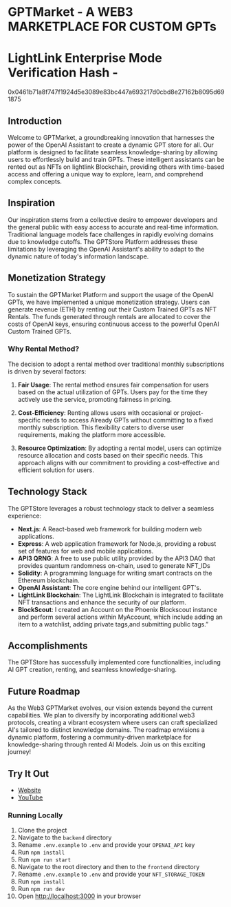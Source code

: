 # GPTMarket - A WEB3 MARKETPLACE FOR CUSTOM GPTs

# LightLink Enterprise Mode Verification Hash -
0x0461b71a8f747f1924d5e3089e83bc447a693217d0cbd8e27162b8095d691875

## **Introduction**

Welcome to GPTMarket, a groundbreaking innovation that harnesses the power of the OpenAI Assistant to create a dynamic GPT store for all. Our platform is designed to facilitate seamless knowledge-sharing by allowing users to effortlessly build and train GPTs. These intelligent assistants can be rented out as NFTs on lightlink Blockchain, providing others with time-based access and offering a unique way to explore, learn, and comprehend complex concepts.

## **Inspiration**

Our inspiration stems from a collective desire to empower developers and the general public with easy access to accurate and real-time information. Traditional language models face challenges in rapidly evolving domains due to knowledge cutoffs. The GPTStore Platform addresses these limitations by leveraging the OpenAI Assistant's ability to adapt to the dynamic nature of today's information landscape.


## **Monetization Strategy**

To sustain the GPTMarket Platform and support the usage of the OpenAI GPTs, we have implemented a unique monetization strategy. Users can generate revenue (ETH) by renting out their Custom Trained GPTs as NFT Rentals. The funds generated through rentals are allocated to cover the costs of OpenAI keys, ensuring continuous access to the powerful OpenAI Custom Trained GPTs.

### **Why Rental Method?**

The decision to adopt a rental method over traditional monthly subscriptions is driven by several factors:

1. **Fair Usage**: The rental method ensures fair compensation for users based on the actual utilization of GPTs. Users pay for the time they actively use the service, promoting fairness in pricing.

2. **Cost-Efficiency**: Renting allows users with occasional or project-specific needs to access Already GPTs without committing to a fixed monthly subscription. This flexibility caters to diverse user requirements, making the platform more accessible.

3. **Resource Optimization**: By adopting a rental model, users can optimize resource allocation and costs based on their specific needs. This approach aligns with our commitment to providing a cost-effective and efficient solution for users.

## **Technology Stack**

The GPTStore leverages a robust technology stack to deliver a seamless experience:

- **Next.js**: A React-based web framework for building modern web applications.
- **Express**: A web application framework for Node.js, providing a robust set of features for web and mobile applications.
- **API3 QRNG**: A free to use public utility provided by the API3 DAO that provides quantum randomness on-chain, used to generate NFT_IDs
- **Solidity**: A programming language for writing smart contracts on the Ethereum blockchain.
- **OpenAI Assistant**: The core engine behind our intelligent GPT's.
- **LightLink Blockchain**: The LightLink Blockchain is integrated to facilitate NFT transactions and enhance the security of our platform.
- **BlockScout**: I created an Account on the Phoenix Blockscout instance and perform several actions within MyAccount, which include adding an item to a watchlist, adding private tags,and submitting public tags.”

## **Accomplishments**

The GPTStore has successfully implemented core functionalities, including AI GPT creation, renting, and seamless knowledge-sharing.

## **Future Roadmap**

As the Web3 GPTMarket evolves, our vision extends beyond the current capabilities. We plan to diversify by incorporating additional web3 protocols, creating a vibrant ecosystem where users can craft specialized AI's tailored to distinct knowledge domains. The roadmap envisions a dynamic platform, fostering a community-driven marketplace for knowledge-sharing through rented AI Models. Join us on this exciting journey!

## Try It Out

- [Website](https://gptstore.gitbook.io/gptstore-documentation-horizon/)
- [YouTube](https://www.youtube.com/watch?v=HJOp9F2Xlak)

### Running Locally
1. Clone the project
2. Navigate to the `backend` directory
3. Rename `.env.example` to `.env` and provide your `OPENAI_API` key
4. Run `npm install`
5. Run `npm run start`
6. Navigate to the root directory and then to the `frontend` directory
7. Rename `.env.example` to `.env` and provide your `NFT_STORAGE_TOKEN`
8. Run `npm install`
9. Run `npm run dev`
10. Open [http://localhost:3000](http://localhost:3000) in your browser
